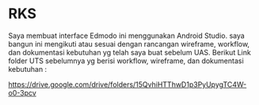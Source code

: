 # RKS
Saya membuat interface Edmodo ini menggunakan Android Studio. 
saya bangun ini mengikuti atau sesuai dengan rancangan wireframe, workflow, dan dokumentasi kebutuhan yg telah saya buat sebelum UAS. Berikut Link folder UTS sebelumnya yg berisi workflow, wireframe, dan dokumentasi kebutuhan :

https://drive.google.com/drive/folders/15QvhiHTThwD1p3PyUpygTC4W-o0-3pcv

